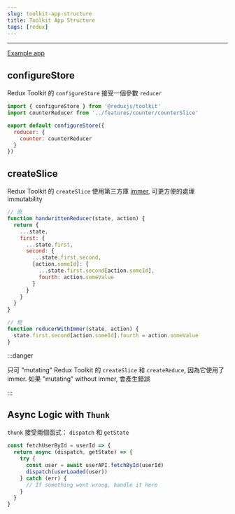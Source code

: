 ```yaml
---
slug: toolkit-app-structure
title: Toolkit App Structure
tags: [redux]
---
```

***

[Example app](https://codesandbox.io/s/github/reduxjs/redux-essentials-counter-example/tree/master/?from-embed)

## configureStore

Redux Toolkit 的 `configureStore` 接受一個參數 `reducer`

```js title=app/store.js
import { configureStore } from '@reduxjs/toolkit'
import counterReducer from '../features/counter/counterSlice'

export default configureStore({
  reducer: {
    counter: counterReducer
  }
})
```

## createSlice

Redux Toolkit 的 `createSlice` 使用第三方庫 [immer](https://immerjs.github.io/immer/), 可更方便的處理 immutability

```js
// 原
function handwrittenReducer(state, action) {
  return {
    ...state,
    first: {
      ...state.first,
      second: {
        ...state.first.second,
        [action.someId]: {
          ...state.first.second[action.someId],
          fourth: action.someValue
        }
      }
    }
  }
}

// 現
function reducerWithImmer(state, action) {
  state.first.second[action.someId].fourth = action.someValue
}
```

:::danger

只可 "mutating" Redux Toolkit 的 `createSlice` 和 `createReduce`, 因為它使用了 immer.
如果 "mutating" without immer, 會產生錯誤

:::

## Async Logic with `Thunk`

`thunk` 接受兩個函式： `dispatch` 和 `getState`

```js title="features/counter/counterSlice.js"
const fetchUserById = userId => {
  return async (dispatch, getState) => {
    try {
      const user = await userAPI.fetchById(userId)
      dispatch(userLoaded(user))
    } catch (err) {
      // If something went wrong, handle it here
    }
  }
}
```
